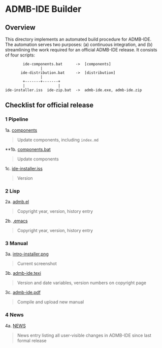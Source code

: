 # ADMB-IDE Builder

## Overview

This directory implements an automated build procedure for ADMB-IDE. The
automation serves two purposes: (a) continuous integration, and (b) streamlining
the work required for an official ADMB-IDE release. It consists of four scripts:

```
        ide-components.bat      ->  [components]
                |
       ide-distribution.bat     ->  [distribution]
                |
        +-------+-------+
        |               |
ide-installer.iss  ide-zip.bat  ->  admb-ide.exe, admb-ide.zip
```

## Checklist for official release

### 1 Pipeline

1a. [components](https://github.com/admb-project/admb-project.github.io/tree/master/tools/admb-ide/components)
> Update components, including `index.md`

**1b. [components.bat](https://github.com/admb-project/admb/blob/master/contrib/ide/builder/ide-components.bat)
> Update components

1c. [ide-installer.iss](https://github.com/admb-project/admb/blob/master/contrib/ide/builder/ide-installer.iss)
> Version

### 2 Lisp

2a. [admb.el](https://github.com/admb-project/admb/blob/master/contrib/emacs/admb.el)
> Copyright year, version, history entry

2b. [.emacs](https://github.com/admb-project/admb/blob/master/contrib/ide/dot/.emacs)
> Copyright year, version, history entry

### 3 Manual

3a. [intro-installer.png](https://github.com/admb-project/admb/blob/master/contrib/ide/manual/intro-installer.png)
> Current screenshot

3b. [admb-ide.texi](https://github.com/admb-project/admb/blob/master/contrib/ide/manual/admb-ide.texi)
> Version and date variables, version numbers on copyright page

3c. [admb-ide.pdf](https://github.com/admb-project/admb-project.github.io/tree/master/tools/admb-ide/admb-ide.pdf)
> Compile and upload new manual

### 4 News

4a. [NEWS](https://github.com/admb-project/admb/blob/master/contrib/ide/NEWS)
> News entry listing all user-visible changes in ADMB-IDE since last formal release
